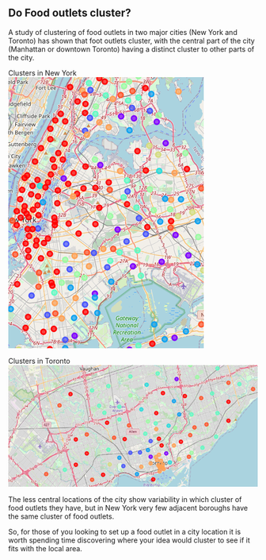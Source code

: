 ## Do Food outlets cluster?

A study of clustering of food outlets in two major cities (New York and Toronto) has shown that 
foot outlets cluster, with the central part of the city (Manhattan or downtown Toronto) having a distinct cluster
to other parts of the city. 

Clusters in New York
![Clusters of food outlets in New York](newyork_clusters.png "Clusters of food outlets in New York")

Clusters in Toronto
![Clusters of food outlets in Toronto](toronto_clusters.png "Clusters of food outlets in Toronto")

The less central locations of the city show variability in which cluster of food outlets they have, 
but in New York very few adjacent boroughs have the same cluster of food outlets.

So, for those of you looking to set up a food outlet in a city location it is worth spending time
discovering where your idea would cluster to see if it fits with the local area.   